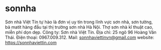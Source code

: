 # sonnha
Sơn nhà Việt Tín tự hào là đơn vị uy tín trong lĩnh vực sơn nhà, sơn tường, bả matit hàng đầu tại thị trường sơn nhà Hà Nội. Thợ sơn nhà kĩ thuật cao, miễn phí dọn dẹp. Công ty: Sơn nhà Việt Tín. Địa chỉ: 25 ngõ 96 Hoàng Văn Thái. Điện thoại: 0967.009.312. Mail: sonnhaviettinvn@gmail.com
website: https://sonnhaviettin.com
